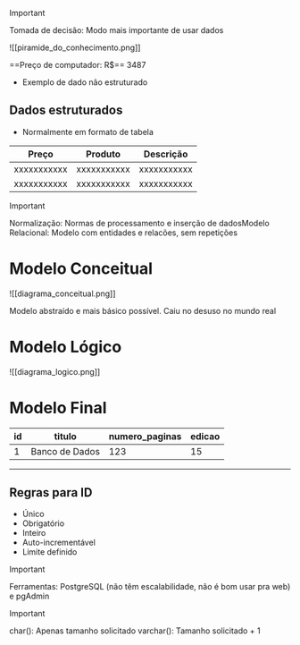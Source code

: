 > [!important]  
> Tomada de decisão: Modo mais importante de usar dados  

![[piramide_do_conhecimento.png]]

  

==Preço de computador: R$== 3487

- Exemplo de dado não estruturado

## Dados estruturados

- Normalmente em formato de tabela

| Preço       | Produto     | Descrição   |
| ----------- | ----------- | ----------- |
| xxxxxxxxxxx | xxxxxxxxxxx | xxxxxxxxxxx |
| xxxxxxxxxxx | xxxxxxxxxxx | xxxxxxxxxxx |

> [!important]  
> Normalização: Normas de processamento e inserção de dadosModelo Relacional: Modelo com entidades e relacões, sem repetições  

# Modelo Conceitual

![[diagrama_conceitual.png]]

Modelo abstraído e mais básico possível. Caiu no desuso no mundo real

# Modelo Lógico

![[diagrama_logico.png]]

# Modelo Final

| id  | titulo         | numero_paginas | edicao |
| --- | -------------- | -------------- | ------ |
| 1   | Banco de Dados | 123            | 15     |

---

## Regras para ID

- Único
- Obrigatório
- Inteiro
- Auto-incrementável
- Limite definido

> [!important]  
> Ferramentas: PostgreSQL (não têm escalabilidade, não é bom usar pra web) e pgAdmin  

> [!important]  
> char(): Apenas tamanho solicitado
> varchar(): Tamanho solicitado + 1